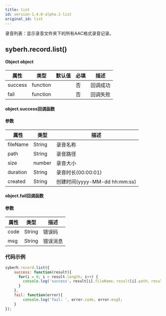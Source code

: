 ```yaml
---
title: list
id: version-1.4.0-alpha.1-list
original_id: list
---
```



录音列表：显示录音文件夹下的所有AAC格式录音记录。


## syberh.record.list()
#### Object object
| 属性     | 类型   | 默认值  |  必填 | 描述                         |
| ---------- | ------- | -------- | ---------------- | ----------------------------------|
| success | function |        | 否       | 回调成功                    |
| fail   | function |        | 否       | 回调失败                    |

#### object.success回调函数
#### 参数
| 属性 | 类型   | 描述         |
| ---- | ------ | ------------ |
| fileName | String | 录音名称 |
| path | String | 录音路径 |
| size | number | 录音大小 |
| duration | String | 录音时长(00:00:01) |
| created | String | 创建时间(yyyy-MM-dd hh:mm:ss) |

#### object.fail回调函数
#### 参数
| 属性 | 类型   | 描述     |
| ---- | ------ | -------- |
| code | String | 错误码   |
| msg  | String | 错误消息 |



### **代码示例**
``` javascript
syberh.record.list({
	success: function(result){
      for(i = 0; i < result.length; i++) {
        console.log('success'，result[i].fileName，result[i].path，result[i].size，result[i].duration,result[i].created);    
      }
	},
	fail: function(error){
		console.log('fail: ', error.code, error.msg);
	}
});
```
